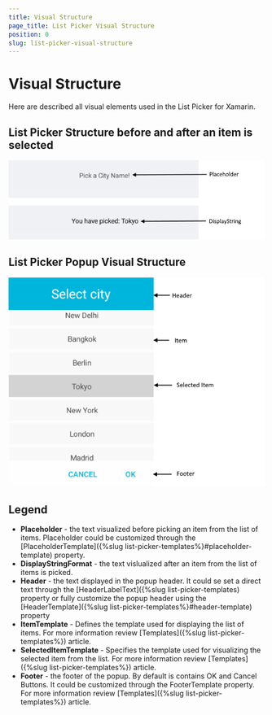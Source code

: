 ```yaml
---
title: Visual Structure
page_title: List Picker Visual Structure
position: 0
slug: list-picker-visual-structure
---
```


# Visual Structure

Here are described all visual elements used in the List Picker for Xamarin.

## List Picker Structure before and after an item is selected

![List Picker Visual Structure](images/listpicker_structure_placeholder_display.png "Visual elements of List Picker control")

## List Picker Popup Visual Structure

![List Picker Visual Structure Popup](images/listpicker_structure.png "Visual elements of List Picker Popup")

## Legend

- **Placeholder** - the text visualized before picking an item from the list of items. Placeholder could be customized through the [PlaceholderTemplate]({%slug list-picker-templates%}#placeholder-template) property.
- **DisplayStringFormat** - the text vislualized after an item from the list of items is picked.
- **Header** - the text displayed in the popup header. It could se set a direct text through the [HeaderLabelText]({%slug list-picker-templates) property or fully customize the popup header using the [HeaderTemplate]({%slug list-picker-templates%}#header-template) property
- **ItemTemplate**  - Defines the template used for displaying the list of items. For more information review [Templates]({%slug list-picker-templates%}) article. 
- **SelectedItemTemplate** - Specifies the template used for visualizing the selected item from the list. For more information review [Templates]({%slug list-picker-templates%}) article. 
- **Footer** - the footer of the popup. By default is contains OK and Cancel Buttons. It could be customized through the FooterTemplate property. For more information review [Templates]({%slug list-picker-templates%}) article. 
